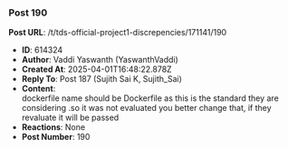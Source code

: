 ### Post 190
**Post URL**: /t/tds-official-project1-discrepencies/171141/190
- **ID**: 614324
- **Author**: Vaddi Yaswanth (YaswanthVaddi)
- **Created At**: 2025-04-01T16:48:22.878Z
- **Reply To**: Post 187 (Sujith Sai K, Sujith_Sai)
- **Content**:  
  dockerfile name should be Dockerfile as this is the standard they are considering .so it was not evaluated you better change that, if they revaluate it will be passed
- **Reactions**: None
- **Post Number**: 190

